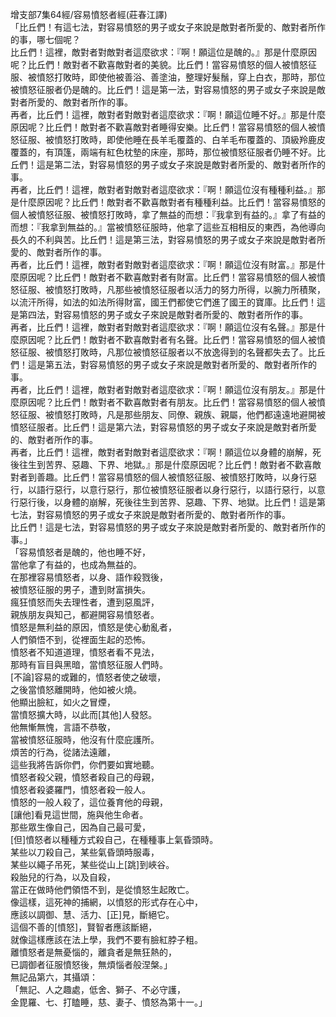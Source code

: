 增支部7集64經/容易憤怒者經(莊春江譯)  
「比丘們！有這七法，對容易憤怒的男子或女子來說是敵對者所愛的、敵對者所作的事，哪七個呢？  
比丘們！這裡，敵對者對敵對者這麼欲求：『啊！願這位是醜的。』那是什麼原因呢？比丘們！敵對者不歡喜敵對者的美貌。比丘們！當容易憤怒的個人被憤怒征服、被憤怒打敗時，即使他被善浴、善塗油，整理好髮鬚，穿上白衣，那時，那位被憤怒征服者仍是醜的。比丘們！這是第一法，對容易憤怒的男子或女子來說是敵對者所愛的、敵對者所作的事。  
再者，比丘們！這裡，敵對者對敵對者這麼欲求：『啊！願這位睡不好。』那是什麼原因呢？比丘們！敵對者不歡喜敵對者睡得安樂。比丘們！當容易憤怒的個人被憤怒征服、被憤怒打敗時，即使他睡在長羊毛覆蓋的、白羊毛布覆蓋的、頂級羚鹿皮覆蓋的，有頂篷，兩端有紅色枕墊的床座，那時，那位被憤怒征服者仍睡不好。比丘們！這是第二法，對容易憤怒的男子或女子來說是敵對者所愛的、敵對者所作的事。  
再者，比丘們！這裡，敵對者對敵對者這麼欲求：『啊！願這位沒有種種利益。』那是什麼原因呢？比丘們！敵對者不歡喜敵對者有種種利益。比丘們！當容易憤怒的個人被憤怒征服、被憤怒打敗時，拿了無益的而想：『我拿到有益的。』拿了有益的而想：『我拿到無益的。』當被憤怒征服時，他拿了這些互相相反的東西，為他導向長久的不利與苦。比丘們！這是第三法，對容易憤怒的男子或女子來說是敵對者所愛的、敵對者所作的事。  
再者，比丘們！這裡，敵對者對敵對者這麼欲求：『啊！願這位沒有財富。』那是什麼原因呢？比丘們！敵對者不歡喜敵對者有財富。比丘們！當容易憤怒的個人被憤怒征服、被憤怒打敗時，凡那些被憤怒征服者以活力的努力所得，以腕力所積聚，以流汗所得，如法的如法所得財富，國王們都使它們進了國王的寶庫。比丘們！這是第四法，對容易憤怒的男子或女子來說是敵對者所愛的、敵對者所作的事。  
再者，比丘們！這裡，敵對者對敵對者這麼欲求：『啊！願這位沒有名聲。』那是什麼原因呢？比丘們！敵對者不歡喜敵對者有名聲。比丘們！當容易憤怒的個人被憤怒征服、被憤怒打敗時，凡那位被憤怒征服者以不放逸得到的名聲都失去了。比丘們！這是第五法，對容易憤怒的男子或女子來說是敵對者所愛的、敵對者所作的事。  
再者，比丘們！這裡，敵對者對敵對者這麼欲求：『啊！願這位沒有朋友。』那是什麼原因呢？比丘們！敵對者不歡喜敵對者有朋友。比丘們！當容易憤怒的個人被憤怒征服、被憤怒打敗時，凡是那些朋友、同僚、親族、親屬，他們都遠遠地避開被憤怒征服者。比丘們！這是第六法，對容易憤怒的男子或女子來說是敵對者所愛的、敵對者所作的事。  
再者，比丘們！這裡，敵對者對敵對者這麼欲求：『啊！願這位以身體的崩解，死後往生到苦界、惡趣、下界、地獄。』那是什麼原因呢？比丘們！敵對者不歡喜敵對者到善趣。比丘們！當容易憤怒的個人被憤怒征服、被憤怒打敗時，以身行惡行，以語行惡行，以意行惡行，那位被憤怒征服者以身行惡行，以語行惡行，以意行惡行後，以身體的崩解，死後往生到苦界、惡趣、下界、地獄。比丘們！這是第七法，對容易憤怒的男子或女子來說是敵對者所愛的、敵對者所作的事。  
比丘們！這是七法，對容易憤怒的男子或女子來說是敵對者所愛的、敵對者所作的事。」  
「容易憤怒者是醜的，他也睡不好，  
當他拿了有益的，也成為無益的。  
在那裡容易憤怒者，以身、語作殺戮後，  
被憤怒征服的男子，遭到財富損失。  
瘋狂憤怒而失去理性者，遭到惡風評，  
親族朋友與知己，都避開容易憤怒者。  
憤怒是無利益的原因，憤怒是使心動亂者，  
人們領悟不到，從裡面生起的恐怖。  
憤怒者不知道道理，憤怒者看不見法，  
那時有盲目與黑暗，當憤怒征服人們時。  
[不論]容易的或難的，憤怒者使之破壞，  
之後當憤怒離開時，他如被火燒。  
他顯出臉紅，如火之冒煙，  
當憤怒擴大時，以此而[其他]人發怒。  
他無慚無愧，言語不恭敬，  
當被憤怒征服時，他沒有什麼庇護所。  
煩苦的行為，從諸法遠離，  
這些我將告訴你們，你們要如實地聽。  
憤怒者殺父親，憤怒者殺自己的母親，  
憤怒者殺婆羅門，憤怒者殺一般人。  
憤怒的一般人殺了，這位養育他的母親，  
[讓他]看見這世間，施與他生命者。  
那些眾生像自己，因為自己最可愛，  
[但]憤怒者以種種方式殺自己，在種種事上氣昏頭時。  
某些以刀殺自己，某些氣昏頭時服毒，  
某些以繩子吊死，某些從山上[跳]到峽谷。  
殺胎兒的行為，以及自殺，  
當正在做時他們領悟不到，是從憤怒生起敗亡。  
像這樣，這死神的捕網，以憤怒的形式存在心中，  
應該以調御、慧、活力、[正]見，斷絕它。  
這個不善的[憤怒]，賢智者應該斷絕，  
就像這樣應該在法上學，我們不要有臉紅脖子粗。  
離憤怒者是無憂惱的，離貪者是無狂熱的，  
已調御者征服憤怒後，無煩惱者般涅槃。」  
無記品第六，其攝頌：  
「無記、人之趣處，低舍、獅子、不必守護，  
金毘羅、七、打瞌睡，慈、妻子、憤怒為第十一。」  
  
  
